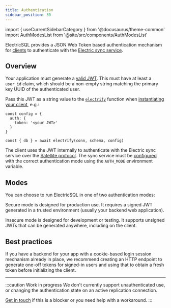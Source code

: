 ```yaml
---
title: Authentication
sidebar_position: 30
---
```


import { useCurrentSidebarCategory } from '@docusaurus/theme-common'
import AuthModesList from '@site/src/components/AuthModesList'

ElectricSQL provides a JSON Web Token based authentication mechanism for [clients](../data-access/client.md) to authenticate with the [Electric sync service](../installation/service.md).

## Overview

Your application must generate a [valid JWT](./token.md). This must have at least a `user_id` claim, which should be a non-empty string matching the primary key UUID of the authenticated user.

Pass this JWT as a string value to the [`electrify`](../../api/clients/typescript.md) function when [instantiating your client](../data-access/client.md), e.g.:

```tsx
const config = {
  auth: {
    token: '<your JWT>'
  }
}

const { db } = await electrify(conn, schema, config)
```

The client uses the JWT internally to authenticate with the Electric sync service over the [Satellite protocol](../../api/satellite.md). The sync service must be [configured](../../api/service.md) with the correct authentication mode using the `AUTH_MODE` environment variable.

## Modes

You can choose to run ElectricSQL in one of two authentication modes:

<AuthModesList />

Secure mode is designed for production use. It requires a signed JWT generated in a trusted environment (usually your backend web application).

Insecure mode is designed for development or testing. It supports unsigned JWTs that can be generated anywhere, including on the client.

## Best practices

If you have a backend for your app with a cookie-based login session mechanism already in place, we recommend creating an HTTP endpoint to generate one-off tokens for signed-in users and using that to obtain a fresh token before initializing the client.

<hr className="doc-divider" />

:::caution Work in progress
We don't currently support unauthenticated use, or changing the authentication state on an active replication connection.

[Get in touch](https://discord.electric-sql.com) if this is a blocker or you need help with a workaround.
:::
